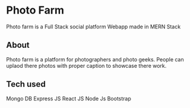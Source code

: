 # Photo Farm

Photo farm is a Full Stack social platform Webapp made in MERN Stack

## About

Photo farm is a platform for photographers and photo geeks. People can uplaod there
photos with proper caption to showcase there work.


## Tech used

Mongo DB
Express JS
React JS
Node Js
Bootstrap

